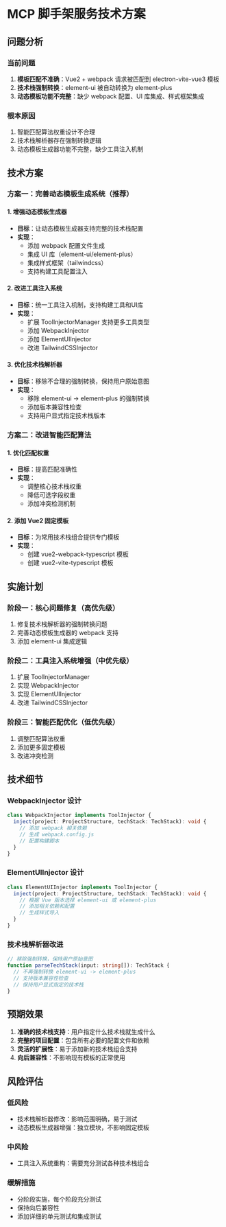 # MCP 脚手架服务技术方案

## 问题分析

### 当前问题
1. **模板匹配不准确**：Vue2 + webpack 请求被匹配到 electron-vite-vue3 模板
2. **技术栈强制转换**：element-ui 被自动转换为 element-plus
3. **动态模板功能不完整**：缺少 webpack 配置、UI 库集成、样式框架集成

### 根本原因
1. 智能匹配算法权重设计不合理
2. 技术栈解析器存在强制转换逻辑
3. 动态模板生成器功能不完整，缺少工具注入机制

## 技术方案

### 方案一：完善动态模板生成系统（推荐）

#### 1. 增强动态模板生成器
- **目标**：让动态模板生成器支持完整的技术栈配置
- **实现**：
  - 添加 webpack 配置文件生成
  - 集成 UI 库（element-ui/element-plus）
  - 集成样式框架（tailwindcss）
  - 支持构建工具配置注入

#### 2. 改进工具注入系统
- **目标**：统一工具注入机制，支持构建工具和UI库
- **实现**：
  - 扩展 ToolInjectorManager 支持更多工具类型
  - 添加 WebpackInjector
  - 添加 ElementUIInjector
  - 改进 TailwindCSSInjector

#### 3. 优化技术栈解析器
- **目标**：移除不合理的强制转换，保持用户原始意图
- **实现**：
  - 移除 element-ui -> element-plus 的强制转换
  - 添加版本兼容性检查
  - 支持用户显式指定技术栈版本

### 方案二：改进智能匹配算法

#### 1. 优化匹配权重
- **目标**：提高匹配准确性
- **实现**：
  - 调整核心技术栈权重
  - 降低可选字段权重
  - 添加冲突检测机制

#### 2. 添加 Vue2 固定模板
- **目标**：为常用技术栈组合提供专门模板
- **实现**：
  - 创建 vue2-webpack-typescript 模板
  - 创建 vue2-vite-typescript 模板

## 实施计划

### 阶段一：核心问题修复（高优先级）
1. 修复技术栈解析器的强制转换问题
2. 完善动态模板生成器的 webpack 支持
3. 添加 element-ui 集成逻辑

### 阶段二：工具注入系统增强（中优先级）
1. 扩展 ToolInjectorManager
2. 实现 WebpackInjector
3. 实现 ElementUIInjector
4. 改进 TailwindCSSInjector

### 阶段三：智能匹配优化（低优先级）
1. 调整匹配算法权重
2. 添加更多固定模板
3. 改进冲突检测

## 技术细节

### WebpackInjector 设计
```typescript
class WebpackInjector implements ToolInjector {
  inject(project: ProjectStructure, techStack: TechStack): void {
    // 添加 webpack 相关依赖
    // 生成 webpack.config.js
    // 配置构建脚本
  }
}
```

### ElementUIInjector 设计
```typescript
class ElementUIInjector implements ToolInjector {
  inject(project: ProjectStructure, techStack: TechStack): void {
    // 根据 Vue 版本选择 element-ui 或 element-plus
    // 添加相关依赖和配置
    // 生成样式导入
  }
}
```

### 技术栈解析器改进
```typescript
// 移除强制转换，保持用户原始意图
function parseTechStack(input: string[]): TechStack {
  // 不再强制转换 element-ui -> element-plus
  // 支持版本兼容性检查
  // 保持用户显式指定的技术栈
}
```

## 预期效果

1. **准确的技术栈支持**：用户指定什么技术栈就生成什么
2. **完整的项目配置**：包含所有必要的配置文件和依赖
3. **灵活的扩展性**：易于添加新的技术栈组合支持
4. **向后兼容性**：不影响现有模板的正常使用

## 风险评估

### 低风险
- 技术栈解析器修改：影响范围明确，易于测试
- 动态模板生成器增强：独立模块，不影响固定模板

### 中风险
- 工具注入系统重构：需要充分测试各种技术栈组合

### 缓解措施
- 分阶段实施，每个阶段充分测试
- 保持向后兼容性
- 添加详细的单元测试和集成测试